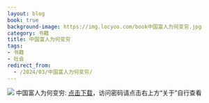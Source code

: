 ```yaml
---
layout: blog
book: true
background-image: https://img.locyoo.com/book中国富人为何变穷.jpg
category: 书籍
title: 中国富人为何变穷
tags:
- 书籍
- 社会
redirect_from:
  - /2024/03/中国富人为何变穷/
---
```

![](https://img.locyoo.com/book中国富人为何变穷.jpg)
中国富人为何变穷: <a name = "ref1" href="https://url18.ctfile.com/f/50983618-1060770604-f38bdc?p=3619">点击下载</a>，访问密码请点击右上方“关于”自行查看